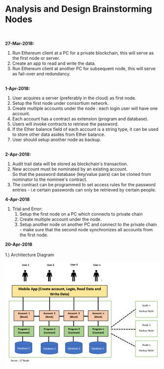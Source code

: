 <h1>Analysis and Design Brainstorming Nodes</h1>
<bR><br>
<b>27-Mar-2018:</b>
<ol>
<li>Run Ethereum client at a PC for a private blockchain, this will serve as the first node or server.</li>
<li>Create an app to read and write the data.</li>
<li>Run Ethereum client at another PC for subsequent node, this will serve as fail-over and redundancy.</li>
</ol><Br>
<b>1-Apr-2018:</b>
<Br>
<ol>
<li>User acquires a server (preferably in the cloud) as first node.</li>
<li>Setup the first node under consortium network.</li>
<li>Create multiple accounts under the node : each login user will have one account.</li>
<li>Each account has a contract as extension (program and database).</li>
<li>Users will invoke contracts to retrieve the password.</li>
<li>If the Ether balance field of each account is a string type, it can be used to store other data asides from Ether balance.</li>
<li>User should setup another node as backup.</li>
</ol><Br>
<b>2-Apr-2018:</b>
<Br><ol>
<li>Audit trail data will be stored as blockchain's transaction.</li>
<li>New account must be nominated by an existing account.<br>
So that the password database (key/value pairs) can be cloned from nominator to the nominee's contract.
</li>
<li>The contract can be programmed to set access rules for the password entries - i.e certain passwords can only be retrieved by certain people.
</ol>
<b>4-Apr-2018</b>
<ol>
<li>Trial and Error:
  <ol>
<li>Setup the first node on a PC which connects to private chain
<li>Create multiple account under the node.
<li>Setup another node on another PC and connect to the private chain - make sure that the second node synchronizes all accounts from the first node. 
  </ol>
</li>
</ol>  
<b>20-Apr-2018</b>
 <bR><BR>
1.) Architecture Diagram
<bR><BR>   
<img border="0" src="https://github.com/brandonteohno1/EtherPassBook/blob/master/docs/EtherPassBook-AD-20Apr2018.png"/>  
